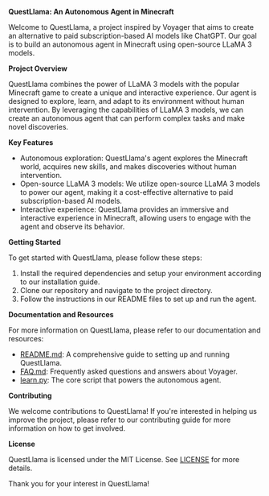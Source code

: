 **QuestLlama: An Autonomous Agent in Minecraft**

Welcome to QuestLlama, a project inspired by Voyager that aims to create an alternative to paid subscription-based AI models like ChatGPT. Our goal is to build an autonomous agent in Minecraft using open-source LLaMA 3 models.

**Project Overview**

QuestLlama combines the power of LLaMA 3 models with the popular Minecraft game to create a unique and interactive experience. Our agent is designed to explore, learn, and adapt to its environment without human intervention. By leveraging the capabilities of LLaMA 3 models, we can create an autonomous agent that can perform complex tasks and make novel discoveries.

**Key Features**

* Autonomous exploration: QuestLlama's agent explores the Minecraft world, acquires new skills, and makes discoveries without human intervention.
* Open-source LLaMA 3 models: We utilize open-source LLaMA 3 models to power our agent, making it a cost-effective alternative to paid subscription-based AI models.
* Interactive experience: QuestLlama provides an immersive and interactive experience in Minecraft, allowing users to engage with the agent and observe its behavior.

**Getting Started**

To get started with QuestLlama, please follow these steps:

1. Install the required dependencies and setup your environment according to our installation guide.
2. Clone our repository and navigate to the project directory.
3. Follow the instructions in our README files to set up and run the agent.

**Documentation and Resources**

For more information on QuestLlama, please refer to our documentation and resources:

* [README.md](README.md): A comprehensive guide to setting up and running QuestLlama.
* [FAQ.md](FAQ.md): Frequently asked questions and answers about Voyager.
* [learn.py](learn.py): The core script that powers the autonomous agent.

**Contributing**

We welcome contributions to QuestLlama! If you're interested in helping us improve the project, please refer to our contributing guide for more information on how to get involved.

**License**

QuestLlama is licensed under the MIT License. See [LICENSE](LICENSE) for more details.

Thank you for your interest in QuestLlama!
